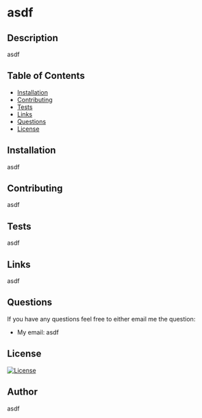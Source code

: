 

# asdf

## Description

asdf

## Table of Contents

- [Installation](#installation)
- [Contributing](#contributing)
- [Tests](#test)
- [Links](#links)
- [Questions](#questions)
- [License](#license)

## Installation

asdf

## Contributing

asdf

## Tests

asdf

## Links

asdf

## Questions

If you have any questions feel free to either email me the question:

- My email: asdf

## License

[![License](https://img.shields.io/badge/License-Boost%201.0-lightblue.svg)](https://www.boost.org/LICENSE_1_0.txt)

## Author

asdf

